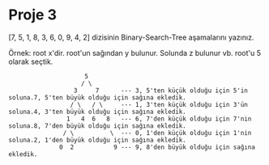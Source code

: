 # Proje 3
[7, 5, 1, 8, 3, 6, 0, 9, 4, 2] dizisinin Binary-Search-Tree aşamalarını yazınız.

Örnek: root x'dir. root'un sağından y bulunur. Solunda z bulunur vb.
root'u 5 olarak seçtik.

                         5
                        / \
                      3     7      --- 3, 5'ten küçük olduğu için 5'in soluna.7, 5'ten büyük olduğu için sağına ekledik.
                     / \   / \     --- 1, 3'ten küçük olduğu için 3'ün soluna.4, 3'ten büyük olduğu için sağına ekledik.
                    1   4  6   8   --- 6, 7'den küçük olduğu için 7'nin soluna.8, 7'den büyük olduğu için sağına ekledik.
                   / \          \  --- 0, 1'den küçük olduğu için 1'nin soluna.2, 1'den büyük olduğu için sağına ekledik.
                  0  2           9 --- 9, 8'den büyük olduğu için sağına ekledik.
                  